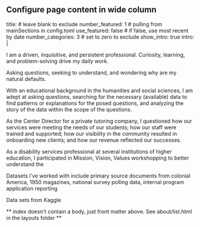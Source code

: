 
## Configure page content in wide column
title: # leave blank to exclude
number_featured: 1 # pulling from mainSections in config.toml
use_featured: false # if false, use most recent by date
number_categories: 3 # set to zero to exclude
show_intro: true
intro: |

I am a driven, inquisitive, and persistent professional. Curiosity, learning, and problem-solving drive my daily work.

Asking questions, seeking to understand, and wondering why are my natural defaults. 

With an educational background in the humanities and social sciences, I am adept at asking questions, searching for the necessary (available) data to find patterns or explanations for the posed questions, and analyzing the story of the data within the scope of the questions. 

As the Center Director for a private tutoring company, I questioned how our services were meeting the needs of our students; how our staff were trained and supported; how our visibility in the community resulted in onboarding new clients; and how our revenue reflected our successes. 

As a disability services professional at several institutions of higher education, I participated in Mission, Vision, Values workshopping to better understand the 



Datasets i’ve worked with include primary source documents from colonial America, 1950 magazines, national survey polling data, internal program application reporting

Data sets from Kaggle


** index doesn't contain a body, just front matter above.
See about/list.html in the layouts folder **
